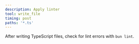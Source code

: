 ```yaml
---
description: Apply linter
tool: write_file
timing: post
paths: '*.ts'
---
```


After writing TypeScript files, check for lint errors with `bun lint`.

